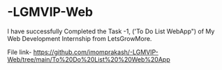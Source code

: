 # -LGMVIP-Web
I have successfully Completed the  Task -1, ('To Do List WebApp") of My Web Development Internship from LetsGrowMore. 

File link- https://github.com/imomprakash/-LGMVIP-Web/tree/main/To%20Do%20List%20%20Web%20App
